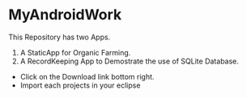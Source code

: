 # MyAndroidWork

This Repository has two Apps.
   1.  A StaticApp for Organic Farming.
   2.  A RecordKeeping App to Demostrate the use of SQLite Database.
   
   - Click on the Download link bottom right.
   - Import each projects in your eclipse
